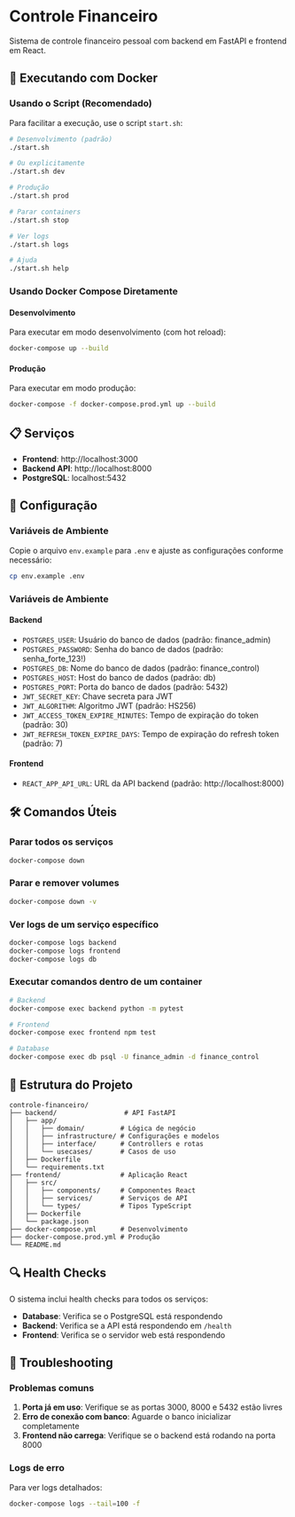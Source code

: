 # Controle Financeiro

Sistema de controle financeiro pessoal com backend em FastAPI e frontend em React.

## 🚀 Executando com Docker

### Usando o Script (Recomendado)

Para facilitar a execução, use o script `start.sh`:

```bash
# Desenvolvimento (padrão)
./start.sh

# Ou explicitamente
./start.sh dev

# Produção
./start.sh prod

# Parar containers
./start.sh stop

# Ver logs
./start.sh logs

# Ajuda
./start.sh help
```

### Usando Docker Compose Diretamente

#### Desenvolvimento

Para executar em modo desenvolvimento (com hot reload):

```bash
docker-compose up --build
```

#### Produção

Para executar em modo produção:

```bash
docker-compose -f docker-compose.prod.yml up --build
```

## 📋 Serviços

- **Frontend**: http://localhost:3000
- **Backend API**: http://localhost:8000
- **PostgreSQL**: localhost:5432

## 🔧 Configuração

### Variáveis de Ambiente

Copie o arquivo `env.example` para `.env` e ajuste as configurações conforme necessário:

```bash
cp env.example .env
```

### Variáveis de Ambiente

#### Backend
- `POSTGRES_USER`: Usuário do banco de dados (padrão: finance_admin)
- `POSTGRES_PASSWORD`: Senha do banco de dados (padrão: senha_forte_123!)
- `POSTGRES_DB`: Nome do banco de dados (padrão: finance_control)
- `POSTGRES_HOST`: Host do banco de dados (padrão: db)
- `POSTGRES_PORT`: Porta do banco de dados (padrão: 5432)
- `JWT_SECRET_KEY`: Chave secreta para JWT
- `JWT_ALGORITHM`: Algoritmo JWT (padrão: HS256)
- `JWT_ACCESS_TOKEN_EXPIRE_MINUTES`: Tempo de expiração do token (padrão: 30)
- `JWT_REFRESH_TOKEN_EXPIRE_DAYS`: Tempo de expiração do refresh token (padrão: 7)

#### Frontend
- `REACT_APP_API_URL`: URL da API backend (padrão: http://localhost:8000)

## 🛠️ Comandos Úteis

### Parar todos os serviços
```bash
docker-compose down
```

### Parar e remover volumes
```bash
docker-compose down -v
```

### Ver logs de um serviço específico
```bash
docker-compose logs backend
docker-compose logs frontend
docker-compose logs db
```

### Executar comandos dentro de um container
```bash
# Backend
docker-compose exec backend python -m pytest

# Frontend
docker-compose exec frontend npm test

# Database
docker-compose exec db psql -U finance_admin -d finance_control
```

## 📁 Estrutura do Projeto

```
controle-financeiro/
├── backend/                 # API FastAPI
│   ├── app/
│   │   ├── domain/         # Lógica de negócio
│   │   ├── infrastructure/ # Configurações e modelos
│   │   ├── interface/      # Controllers e rotas
│   │   └── usecases/       # Casos de uso
│   ├── Dockerfile
│   └── requirements.txt
├── frontend/               # Aplicação React
│   ├── src/
│   │   ├── components/     # Componentes React
│   │   ├── services/       # Serviços de API
│   │   └── types/          # Tipos TypeScript
│   ├── Dockerfile
│   └── package.json
├── docker-compose.yml      # Desenvolvimento
├── docker-compose.prod.yml # Produção
└── README.md
```

## 🔍 Health Checks

O sistema inclui health checks para todos os serviços:

- **Database**: Verifica se o PostgreSQL está respondendo
- **Backend**: Verifica se a API está respondendo em `/health`
- **Frontend**: Verifica se o servidor web está respondendo

## 🚨 Troubleshooting

### Problemas comuns

1. **Porta já em uso**: Verifique se as portas 3000, 8000 e 5432 estão livres
2. **Erro de conexão com banco**: Aguarde o banco inicializar completamente
3. **Frontend não carrega**: Verifique se o backend está rodando na porta 8000

### Logs de erro

Para ver logs detalhados:
```bash
docker-compose logs --tail=100 -f
``` 
